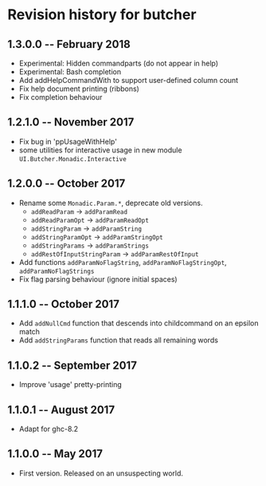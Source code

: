 # Revision history for butcher

## 1.3.0.0  -- February 2018

* Experimental: Hidden commandparts (do not appear in help)
* Experimental: Bash completion
* Add addHelpCommandWith to support user-defined column count
* Fix help document printing (ribbons)
* Fix completion behaviour

## 1.2.1.0  -- November 2017

* Fix bug in 'ppUsageWithHelp'
* some utilities for interactive usage in new module
  `UI.Butcher.Monadic.Interactive`

## 1.2.0.0  -- October 2017

* Rename some `Monadic.Param.*`, deprecate old versions.
    - `addReadParam` -> `addParamRead`
    - `addReadParamOpt` -> `addParamReadOpt`
    - `addStringParam` -> `addParamString`
    - `addStringParamOpt` -> `addParamStringOpt`
    - `addStringParams` -> `addParamStrings`
    - `addRestOfInputStringParam` -> `addParamRestOfInput`
* Add functions `addParamNoFlagString`, `addParamNoFlagStringOpt`,
  `addParamNoFlagStrings`
* Fix flag parsing behaviour (ignore initial spaces)

## 1.1.1.0  -- October 2017

* Add `addNullCmd` function that descends into childcommand on an epsilon match
* Add `addStringParams` function that reads all remaining words

## 1.1.0.2  -- September 2017

* Improve 'usage' pretty-printing

## 1.1.0.1  -- August 2017

* Adapt for ghc-8.2

## 1.1.0.0  -- May 2017

* First version. Released on an unsuspecting world.
